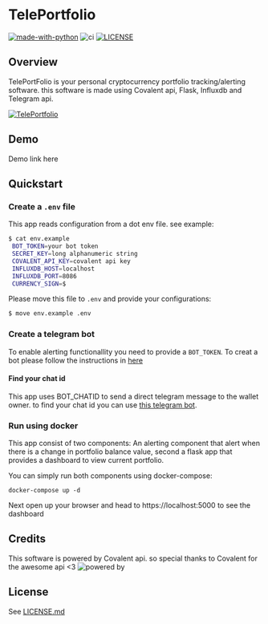 TelePortfolio
======
[![made-with-python](https://img.shields.io/badge/Made%20with-Python-1f425f.svg)](https://www.python.org/)
![ci](https://github.com/seyedrezafar/tele-portfolio/workflows/ci/badge.svg)
[![LICENSE](https://img.shields.io/github/license/seyedrezafar/tele-portfolio?style=flat-square)](https://github.com/seyedrezafar/tele-portfolio/blob/master/LICENSE.md)
## Overview
TelePortFolio is your personal cryptocurrency portfolio tracking/alerting software. this software is made using Covalent api, Flask, Influxdb and Telegram api.

[![TelePortfolio](../assets/dashboard.png)](https://github.com/seyedrezafar/tele-portfolio)
## Demo
Demo link here
## Quickstart
### Create a `.env` file
This app reads configuration from a dot env file. see example:
```sh
$ cat env.example
 BOT_TOKEN=your bot token
 SECRET_KEY=long alphanumeric string
 COVALENT_API_KEY=covalent api key
 INFLUXDB_HOST=localhost
 INFLUXDB_PORT=8086
 CURRENCY_SIGN=$
```
Please move this file to `.env` and provide your configurations:
```sh
$ move env.example .env 
```

### Create a telegram bot
To enable alerting functionallity you need to provide a `BOT_TOKEN`.
To creat a bot please follow the instructions in [here](https://core.telegram.org/bots#3-how-do-i-create-a-bot)
#### Find your chat id
This app uses BOT_CHATID to send a direct telegram message to the wallet owner. to find your chat id you can use [this telegram bot](https://t.me/useridgetbot).
### Run using docker
This app consist of two components: An alerting component that alert when there is a change in portfolio balance value, second a flask app that provides a dashboard to view current portfolio.  


You can simply run both components using docker-compose:
```console
docker-compose up -d
```  
Next open up your browser and head to https://localhost:5000 to see the dashboard
## Credits
This software is powered by Covalent api. so special thanks to Covalent for the awesome api <3
![powered by](https://www.covalenthq.com/static/images/covalent-logo.png)
## License
See [LICENSE.md](LICENCE.md)
